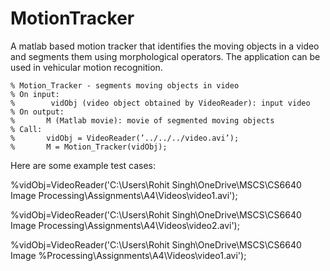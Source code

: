 # MotionTracker
A matlab based motion tracker that identifies the moving objects in a video and segments them using morphological operators. The application can be used in vehicular motion recognition.

    % Motion_Tracker - segments moving objects in video
    % On input:
    %        vidObj (video object obtained by VideoReader): input video
    % On output:
    %       M (Matlab movie): movie of segmented moving objects
    % Call:
    %       vidObj = VideoReader(’../../../video.avi’);
    %       M = Motion_Tracker(vidObj);

Here are some example test cases:

%vidObj=VideoReader('C:\Users\Rohit Singh\OneDrive\MSCS\CS6640 Image Processing\Assignments\A4\Videos\video1.avi');

%vidObj=VideoReader('C:\Users\Rohit Singh\OneDrive\MSCS\CS6640 Image Processing\Assignments\A4\Videos\video2.avi');

%vidObj=VideoReader('C:\Users\Rohit Singh\OneDrive\MSCS\CS6640 Image %Processing\Assignments\A4\Videos\video1.avi');
